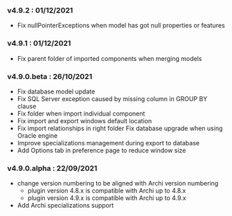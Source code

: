 ### v4.9.2 : 01/12/2021
* Fix nullPointerExceptions when model has got null properties or features

### v4.9.1 : 01/12/2021
* Fix parent folder of imported components when merging models

### v4.9.0.beta : 26/10/2021
* Fix database model update
* Fix SQL Server exception caused by missing column in GROUP BY clause
* Fix folder when import individual component
* Fix import and export windows default location
* Fix import relationships in right folder
Fix database upgrade when using Oracle engine
* Improve specializations management during export to database
* Add Options tab in preference page to reduce window size

### v4.9.0.alpha : 22/09/2021
* change version numbering to be aligned with Archi version numbering
  * plugin version 4.8.x is compatible with Archi up to 4.8.x
  * plugin version 4.9.x is compatible with Archi up to 4.9.x
* Add Archi specializations support
